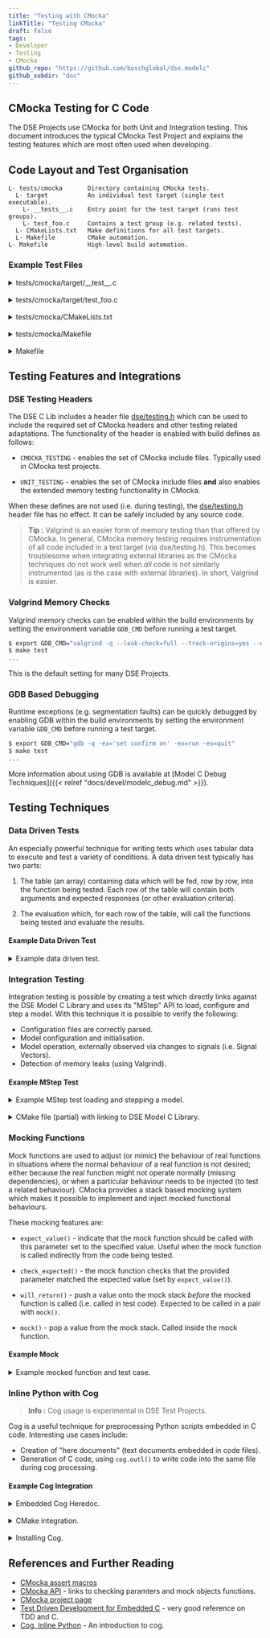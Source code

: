 ```yaml
---
title: "Testing with CMocka"
linkTitle: "Testing CMocka"
draft: false
tags:
- Developer
- Testing
- CMocka
github_repo: "https://github.com/boschglobal/dse.modelc"
github_subdir: "doc"
---
```


## CMocka Testing for C Code

The DSE Projects use CMocka for both Unit and Integration testing. This
document introduces the typical CMocka Test Project and explains the testing
features which are most often used when developing.



## Code Layout and Test Organisation


```
L- tests/cmocka       Directory containing CMocka tests.
  L- target           An individual test target (single test executable).
    L- __tests__.c    Entry point for the test target (runs test groups).
    L- test_foo.c     Contains a test group (e.g. related tests).
  L- CMakeLists.txt   Make definitions for all test targets.
  L- Makefile         CMake automation.
L- Makefile           High-level build automation.
```


### Example Test Files

<details>
<summary>tests/cmocka/target/__test__.c</summary>

{{< readfile file="examples/tests/cmocka/target/__test__.c" code="true" lang="c" >}}

</details>
<br />
<details>
<summary>tests/cmocka/target/test_foo.c</summary>

{{< readfile file="examples/tests/cmocka/target/test_foo.c" code="true" lang="c" >}}

</details>
<br />
<details>
<summary>tests/cmocka/CMakeLists.txt</summary>

{{< readfile file="examples/tests/cmocka/CMakeLists.txt" code="true" lang="cmake" >}}

</details>
<br />
<details>
<summary>tests/cmocka/Makefile</summary>

{{< readfile file="examples/tests/cmocka/Makefile" code="true" lang="make" >}}

</details>
<br />
<details>
<summary>Makefile</summary>

{{< readfile file="examples/Makefile" code="true" lang="make" >}}

</details>


## Testing Features and Integrations

### DSE Testing Headers

The DSE C Lib includes a header file [dse/testing.h](https://github.com/boschglobal/dse.clib/blob/main/dse/testing.h)
which can be used to include the required set of CMocka headers and other testing related adaptations. The functionality
of the header is enabled with build defines as follows:

* `CMOCKA_TESTING` - enables the set of CMocka include files. Typically used in CMocka test projects.

* `UNIT_TESTING` - enables the set of CMocka include files __and__ also enables the extended memory testing functionality in CMocka.

When these defines are not used (i.e. during testing), the [dse/testing.h](https://github.com/boschglobal/dse.clib/blob/main/dse/testing.h) header file has no effect. It can be safely included by any source code.

> __Tip :__ Valgrind is an easier form of memory testing than that offered by CMocka. In general, CMocka memory testing
  requires instrumentation of all code included in a test target (via dse/testing.h). This becomes
  troublesome when integrating external libraries as the CMocka techniques do not work well when _all_
  code is not similarly instrumented (as is the case with external libraries). In short, Valgrind is easier.


### Valgrind Memory Checks

Valgrind memory checks can be enabled within the build environments by setting
the environment variable `GDB_CMD` before running a test target.

```bash
$ export GDB_CMD="valgrind -q --leak-check=full --track-origins=yes --error-exitcode=808"
$ make test
...
```

This is the default setting for many DSE Projects.


### GDB Based Debugging

Runtime exceptions (e.g. segmentation faults) can be quickly debugged by enabling
GDB within the build environments by setting the environment variable `GDB_CMD` before running a test target.

```bash
$ export GDB_CMD="gdb -q -ex='set confirm on' -ex=run -ex=quit"
$ make test
...
```

More information about using GDB is available at [Model C Debug Techniques]({{< relref "docs/devel/modelc_debug.md" >}}).



## Testing Techniques


### Data Driven Tests

An especially powerful technique for writing tests which uses tabular data to
execute and test a variety of conditions. A data driven test typically has two
parts:

1. The table (an array) containing data which will be fed, row by row, into the
   function being tested. Each row of the table will contain both arguments and
   expected responses (or other evaluation criteria).

2. The evaluation which, for each row of the table, will call the functions being
   tested and evaluate the results.


#### Example Data Driven Test

<details>
<summary>Example data driven test.</summary>

```c
#include <dse/testing.h>

typedef struct TestRow {
    int value;
    int result;
}

void test_foo__data_driven(void** state)
{
    Mock* mock = *state;
    TestRow tests[] =  {
        { .value = 5, .result = 10 },
        { .value = 8, .result = 16 },
        { .value = 2, .result = 4 },
    };

    for (size_t i = 0; i < ARRAY_SIZE(tests); i++) {
        int result = double(tests[i].value);
        assert_int_equal(result, tests[i].result);
    }
}
```

</details>


### Integration Testing

Integration testing is possible by creating a test which directly links against the
DSE Model C Library and uses its "MStep" API to load, configure and step a model. With
this technique it is possible to verify the following:

* Configuration files are correctly parsed.
* Model configuration and initialisation.
* Model operation, externally observed via changes to signals (i.e. Signal Vectors).
* Detection of memory leaks (using Valgrind).


#### Example MStep Test

<details>
<summary>Example MStep test loading and stepping a model.</summary>

```c
#include <dlfcn.h>
#include <dse/testing.h>
#include <dse/logger.h>
#include <dse/modelc/model.h>
#include <dse/restbus/restbus.h>

void test_mstep(void** state)
{
    char* argv[] = {
        (char*)"test_mstep",
        (char*)"--name=stub_inst",
        (char*)"--logger=5",  // QUIET
        (char*)"examples/stub/data/stack.yaml",
        (char*)"../../../../tests/cmocka/mstep/model_mstep.yaml",
        (char*)"../../../../tests/cmocka/mstep/restbus_mstep.yaml",
    };
    int                argc = ARRAY_SIZE(argv);
    int                rc;
    ModelCArguments    args;
    SimulationSpec     sim;
    ModelInstanceSpec* mi;

    /* Setup the ModelC interfaces. */
    modelc_set_default_args(&args, "test", 0.0005, 0.0010);
    modelc_parse_arguments(&args, argc, argv, "MStep Test");
    rc = modelc_configure(&args, &sim);
    assert_int_equal(rc, 0);
    mi = modelc_get_model_instance(&sim, args.name);
    assert_non_null(mi);

    /* Directly load the Restbus Model. */
    void* handle =
        dlopen(mi->model_definition.full_path, RTLD_NOW | RTLD_LOCAL);
    assert_non_null(handle);
    ModelSetupHandler model_setup_func = dlsym(handle, MODEL_SETUP_FUNC_STR);
    ModelExitHandler  model_exit_func = dlsym(handle, MODEL_EXIT_FUNC_STR);
    assert_non_null(model_setup_func);
    assert_non_null(model_exit_func);

    /* Call the Model Setup. */
    rc = model_setup_func(mi);
    assert_int_equal(rc, 0);
    SignalVector* sv = model_sv_create(mi);

    /* Locate the restbus and network vectors. */
    SignalVector* sv_restbus = NULL;
    SignalVector* sv_network = NULL;
    while (sv && sv->name) {
        if (strcmp(sv->name, "restbus") == 0) sv_restbus = sv;
        if (strcmp(sv->name, "network") == 0) sv_network = sv;
        /* Next signal vector. */
        sv++;
    }
    assert_non_null(sv_restbus);
    assert_string_equal(sv_restbus->name, "restbus");
    assert_int_equal(sv_restbus->count, 3);
    assert_non_null(sv_restbus->scalar);
    assert_non_null(sv_network);
    assert_string_equal(sv_network->name, "network");
    assert_int_equal(sv_network->count, 1);
    assert_non_null(sv_network->binary);
    assert_non_null(sv_network->length);
    assert_non_null(sv_network->buffer_size);

    /* Check the initial values. */
    assert_double_equal(sv_restbus->scalar[0], 1.0, 0.0);
    assert_double_equal(sv_restbus->scalar[1], 0.0, 0.0);
    assert_double_equal(sv_restbus->scalar[2], 265.0, 0.0);
    assert_null(sv_network->binary[0]);
    assert_int_equal(sv_network->length[0], 0);
    assert_int_equal(sv_network->buffer_size[0], 0);

    /* Step the model - ensure no can_tx based on setting initial values. */
    rc = modelc_step(mi, args.step_size);
    assert_int_equal(rc, 0);
    assert_double_equal(sv_restbus->scalar[0], 1.0, 0.0);
    assert_double_equal(sv_restbus->scalar[1], 0.0, 0.0);
    assert_double_equal(sv_restbus->scalar[2], 265.0, 0.0);
    assert_null(sv_network->binary[0]);
    assert_int_equal(sv_network->length[0], 0);
    assert_int_equal(sv_network->buffer_size[0], 0);
    sv_network->reset(sv_network, 0);

    /* Call the Model Exit. */
    rc = model_exit_func(mi);
    assert_int_equal(rc, 0);
}
```

</details>
<br />
<details>
<summary>CMake file (partial) with linking to DSE Model C Library.</summary>

```cmake
...

# External Project - DSE ModelC Library (for linking to mstep)
# -------------------------------------
set(MODELC_BINARY_DIR "$ENV{EXTERNAL_BUILD_DIR}/dse.modelc.lib")
find_library(MODELC_LIB
    NAMES
        libmodelc_bundled.a
    PATHS
        ${MODELC_BINARY_DIR}/lib
    REQUIRED
    NO_DEFAULT_PATH
)
add_library(modelc STATIC IMPORTED GLOBAL)
set_target_properties(modelc
    PROPERTIES
        IMPORTED_LOCATION "${MODELC_LIB}"
        INTERFACE_INCLUDE_DIRECTORIES "${MODELC_BINARY_DIR}"
)

...

# Target - MSTEP
# --------------
add_executable(test_mstep

)
target_include_directories(test_mstep
    PRIVATE
        ./
)
target_compile_definitions(test_mstep
    PUBLIC
        CMOCKA_TESTING
    PRIVATE
        PLATFORM_OS="${CDEF_PLATFORM_OS}"
        PLATFORM_ARCH="${CDEF_PLATFORM_ARCH}"
)
target_link_libraries(test_mstep
    PUBLIC
        -Wl,-Bstatic modelc -Wl,-Bdynamic ${CMAKE_DL_LIBS}
    PRIVATE
        cmocka
        dl
        m
)
install(TARGETS test_mstep)
```

</details>


### Mocking Functions

Mock functions are used to adjust (or mimic) the behaviour of real functions in
situations where the normal behaviour of a real function is not desired; either
because the real function might not operate normally (missing dependencies), or
when a particular behaviour needs to be injected (to test a related behaviour).
CMocka provides a stack based mocking system which makes it possible to implement
and inject mocked functional behaviours.

These mocking features are:

* `expect_value()` - indicate that the mock function should be called with this
  parameter set to the specified value. Useful when the mock function is called
  indirectly from the code being tested.

* `check_expected()` - the mock function checks that the provided parameter
  matched the expected value (set by `expect_value()`).

* `will_return()` - push a value onto the mock stack _before_ the mocked function
  is called (i.e. called in test code). Expected to be called in a pair
  with `mock()`.

* `mock()` - pop a value from the mock stack. Called inside the mock function.


#### Example Mock

<details>
<summary>Example mocked function and test case.</summary>

```c
#include <dse/testing.h>

/* The real function to be mocked. */
int test_function(int a, int b);

/* The mock function, prefixed with '__wrap_'. */
int __wrap_test_function(int a, int b)
{
    /* Test that the correct parameters were passed to the mock. */
    check_expected(a);
    check_expected(b);
    /* mock() - Pop values from the stack of test values. */
    int a_wrap = mock_type(int);
    int b_wrap = mock_type(int);
    /* Condition/behaviour being mocked. */
    if (a_wrap == 1 && b_wrap == 2) return 3;
    return 0;
}

/* Test functions. */
void test_success(void **state)
{
    /* Push expect values to the mock stack. */
    expect_value(__wrap_test_function, a, 1);
    expect_value(__wrap_test_function, b, 2);
    /* Push values to the mock stack. */
    will_return(__wrap_test_function, 1);
    will_return(__wrap_test_function, 2);
    /* Call the original function, and evaluate the mocked behaviour. */
    assert_int_equal(test_function(1, 2), 3);
}
int main(void)
{
    const struct CMUnitTest tests[] =
    {
        cmocka_unit_test(test_success),
    };
    return cmocka_run_group_tests(tests, NULL, NULL);
}

```

</details>


### Inline Python with Cog

> __Info :__ Cog usage is experimental in DSE Test Projects.

Cog is a useful technique for preprocessing Python scripts embedded in C code. Interesting
use cases include:

* Creation of "here documents" (text documents embedded in code files).
* Generation of C code, using `cog.outl()` to write code into the same file during
  cog processing.

#### Example Cog Integration

<details>
<summary>Embedded Cog Heredoc.</summary>

```c
#include <dse/testing.h>

#define UNUSED(x) ((void)x)

/* Cog Heredoc. */
/*[[[cog
yaml="""
kind: SignalGroup
metadata:
  name: network_signals
spec:
  signals:
    - signal: RAW
"""
with open('sg.yaml', 'w') as f:
    f.write(yaml)
]]]*/
/*[[[end]]]*/

int main(void)
{
    /* Test implementation ... */
}
```

</details>
<br />
<details>
<summary>CMake integration.</summary>

```cmake
# Setup preprocessing to generate output files at configuration stage.
execute_process(COMMAND cog.py ${CMAKE_CURRENT_BINARY_DIR}/../../util/test.c)

# GLOB the generated files and install.
file (GLOB GENERATED_YAML_FILES
    ${CMAKE_CURRENT_BINARY_DIR}/../*.yaml
)
install(
    FILES ${GENERATED_YAML_FILES}
    DESTINATION data/yaml
)

# Setup a custom command to invoke cog.
add_custom_command(
    OUTPUT SYMBOLIC test
    COMMAND cog.py  ${CMAKE_CURRENT_BINARY_DIR}/../../util/test.c
    DEPENDS ${CMAKE_CURRENT_BINARY_DIR}/../../util/test.c
    COMMENT "Creating symbolic file and running cog"
)
```

</details>
<br />
<details>
<summary>Installing Cog.</summary>

```bash
$ pip install cogapp
```

</details>


## References and Further Reading

* [CMocka assert macros](https://api.cmocka.org/group__cmocka__asserts.html)
* [CMocka API](https://api.cmocka.org/group__cmocka.html) - links to checking paramters and mock objects functions.
* [CMocka project page](https://CMocka.org/)
* [Test Driven Development for Embedded C](https://www.oreilly.com/library/view/test-driven-development/9781941222997/) - very good reference on TDD and C.
* [Cog, Inline Python](https://nedbatchelder.com/code/cog/) - An introduction to cog.

